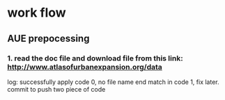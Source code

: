 # work flow
## AUE prepocessing
### 1. read the doc file and download file from this link: http://www.atlasofurbanexpansion.org/data
log: successfully apply code 0, no file name end match in code 1, fix later. commit to push two piece of code
